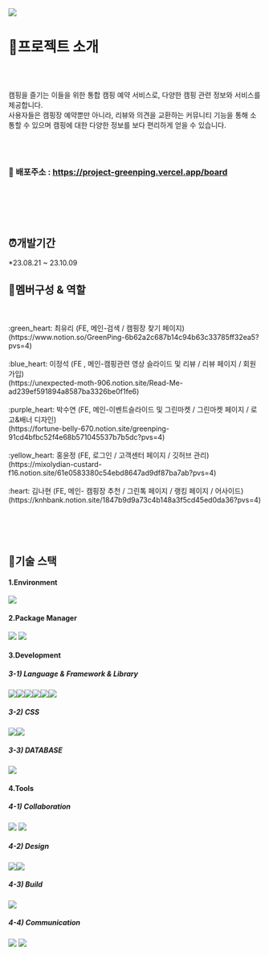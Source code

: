 

<img src="https://ifh.cc/g/ACLpkg.jpg" />

# :page_with_curl:프로젝트 소개

<br>
<br>

캠핑을 즐기는 이들을 위한 통합 캠핑 예약 서비스로, 다양한 캠핑 관련 정보와 서비스를 제공합니다. 
<br>
사용자들은 캠핑장 예약뿐만 아니라, 리뷰와 의견을 교환하는 커뮤니티 기능을 통해 소통할 수 있으며 캠핑에 대한 다양한 정보를 보다 편리하게 얻을 수 있습니다.


<br>
<br>

### 📍 배포주소 : https://project-greenping.vercel.app/board

<br>
<br>
<br>
<br>



## :alarm_clock:개발기간
*23.08.21 ~ 23.10.09


## :two_women_holding_hands:멤버구성 & 역할
<br>
<br>
:green_heart: 최유리 (FE, 메인-검색 / 캠핑장 찾기 페이지) 
<br>
(https://www.notion.so/GreenPing-6b62a2c687b14c94b63c33785ff32ea5?pvs=4)
<br>
<br>
:blue_heart: 이정석 (FE , 메인-캠핑관련 영상 슬라이드 및 리뷰 / 리뷰 페이지 / 회원가입) 
<br>
(https://unexpected-moth-906.notion.site/Read-Me-ad239ef591894a8587ba3326be0f1fe6)
<br>
<br>
:purple_heart: 박수연 (FE, 메인-이벤트슬라이드 및 그린마켓 / 그린마켓 페이지 / 로고&배너 디자인) 
<br>
(https://fortune-belly-670.notion.site/greenping-91cd4bfbc52f4e68b571045537b7b5dc?pvs=4)
<br>
<br>
:yellow_heart: 홍윤정 (FE, 로그인 / 고객센터 페이지 / 깃허브 관리) 
<br>
(https://mixolydian-custard-f16.notion.site/61e0583380c54ebd8647ad9df87ba7ab?pvs=4)
<br>
<br>
:heart: 김나현 (FE, 메인- 캠핑장 추천 / 그린톡 페이지 / 랭킹 페이지 / 어사이드) 
<br>
(https://knhbank.notion.site/1847b9d9a73c4b148a3f5cd45ed0da36?pvs=4)
<br>
<br>
<br>
<br>
<br>




## :open_file_folder:기술 스택


#### 1.Environment

<img src="https://img.shields.io/badge/Visual Studio Code-007ACC?style=for-the-badge&logo=Visual Studio Code&logoColor=white"/>


#### 2.Package Manager
<img src="https://img.shields.io/badge/npm-CB3837?style=for-the-badge&logo=npm&logoColor=white"/>
<img src= "https://img.shields.io/badge/yarn-%232C8EBB.svg?style=for-the-badge&logo=yarn&logoColor=white">


#### 3.Development


##### 3-1) Language & Framework & Library
<img src="https://img.shields.io/badge/javascript-F7DF1E?style=for-the-badge&logo=javascript&logoColor=black"><img src="https://img.shields.io/badge/node.js-339933?style=for-the-badge&logo=Node.js&logoColor=white"><img src="https://img.shields.io/badge/react-61DAFB?style=for-the-badge&logo=react&logoColor=black"><img src="https://img.shields.io/badge/React_Router-CA4245?style=for-the-badge&logo=react-router&logoColor=white"><img src="https://img.shields.io/badge/redux-%23593d88.svg?style=for-the-badge&logo=redux&logoColor=white"><img src="https://img.shields.io/badge/html5-%23E34F26.svg?style=for-the-badge&logo=html5&logoColor=white">

##### 3-2) CSS

<img src="https://img.shields.io/badge/fontawesome-339AF0?style=for-the-badge&logo=fontawesome&logoColor=white"><img src="https://img.shields.io/badge/css3-%231572B6.svg?style=for-the-badge&logo=css3&logoColor=white">

##### 3-3) DATABASE
<img src="https://img.shields.io/badge/firebase-FFCA28?style=for-the-badge&logo=firebase&logoColor=white">

#### 4.Tools

##### 4-1) Collaboration

<img src="https://img.shields.io/badge/github-181717?style=for-the-badge&logo=github&logoColor=white">
<img src="https://img.shields.io/badge/git-F05032?style=for-the-badge&logo=git&logoColor=white">


##### 4-2) Design
<img src="https://img.shields.io/badge/figma-%23F24E1E.svg?style=for-the-badge&logo=figma&logoColor=white"><img src="https://img.shields.io/badge/adobe photoshop-%2331A8FF.svg?style=for-the-badge&logo=adobe photoshop&logoColor=white">


##### 4-3) Build
<img src="https://img.shields.io/badge/vercel-%23000000.svg?style=for-the-badge&logo=vercel&logoColor=white">



##### 4-4) Communication
<img src="https://img.shields.io/badge/Notion-%23000000.svg?style=for-the-badge&logo=notion&logoColor=white">
<img src="https://img.shields.io/badge/Discord-%235865F2.svg?style=for-the-badge&logo=discord&logoColor=white">








